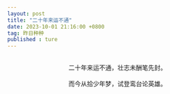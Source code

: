 ```yaml
---
layout: post
title: "二十年来运不通"
date: 2023-10-01 21:16:00 +0800
tag: 昨日种种
published : ture
---
```

<br>
<div style="text-align:center;">
二十年来运不通，壮志未酬笔先封。<br><br>
而今从拾少年梦，试登鸾台论英雄。<br><br>
</div>
